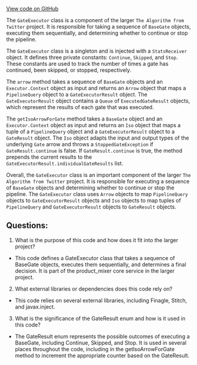 [View code on GitHub](https://github.com/misbahsy/the-algorithm/product-mixer/core/src/main/scala/com/twitter/product_mixer/core/service/gate_executor/GateExecutor.scala)

The `GateExecutor` class is a component of the larger `The Algorithm from Twitter` project. It is responsible for taking a sequence of `BaseGate` objects, executing them sequentially, and determining whether to continue or stop the pipeline. 

The `GateExecutor` class is a singleton and is injected with a `StatsReceiver` object. It defines three private constants: `Continue`, `Skipped`, and `Stop`. These constants are used to track the number of times a gate has continued, been skipped, or stopped, respectively. 

The `arrow` method takes a sequence of `BaseGate` objects and an `Executor.Context` object as input and returns an `Arrow` object that maps a `PipelineQuery` object to a `GateExecutorResult` object. The `GateExecutorResult` object contains a `Queue` of `ExecutedGateResult` objects, which represent the results of each gate that was executed. 

The `getIsoArrowForGate` method takes a `BaseGate` object and an `Executor.Context` object as input and returns an `Iso` object that maps a tuple of a `PipelineQuery` object and a `GateExecutorResult` object to a `GateResult` object. The `Iso` object adapts the input and output types of the underlying `Gate` arrow and throws a `StoppedGateException` if `GateResult.continue` is false. If `GateResult.continue` is true, the method prepends the current results to the `GateExecutorResult.individualGateResults` list. 

Overall, the `GateExecutor` class is an important component of the larger `The Algorithm from Twitter` project. It is responsible for executing a sequence of `BaseGate` objects and determining whether to continue or stop the pipeline. The `GateExecutor` class uses `Arrow` objects to map `PipelineQuery` objects to `GateExecutorResult` objects and `Iso` objects to map tuples of `PipelineQuery` and `GateExecutorResult` objects to `GateResult` objects.
## Questions: 
 1. What is the purpose of this code and how does it fit into the larger project?
- This code defines a GateExecutor class that takes a sequence of BaseGate objects, executes them sequentially, and determines a final decision. It is part of the product_mixer core service in the larger project.

2. What external libraries or dependencies does this code rely on?
- This code relies on several external libraries, including Finagle, Stitch, and javax.inject.

3. What is the significance of the GateResult enum and how is it used in this code?
- The GateResult enum represents the possible outcomes of executing a BaseGate, including Continue, Skipped, and Stop. It is used in several places throughout the code, including in the getIsoArrowForGate method to increment the appropriate counter based on the GateResult.